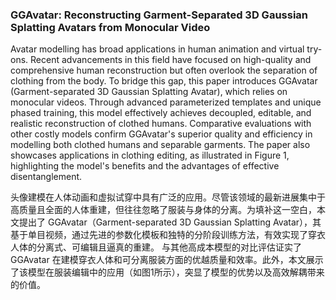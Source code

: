 ### GGAvatar: Reconstructing Garment-Separated 3D Gaussian Splatting Avatars from Monocular Video

Avatar modelling has broad applications in human animation and virtual try-ons. Recent advancements in this field have focused on high-quality and comprehensive human reconstruction but often overlook the separation of clothing from the body. To bridge this gap, this paper introduces GGAvatar (Garment-separated 3D Gaussian Splatting Avatar), which relies on monocular videos. Through advanced parameterized templates and unique phased training, this model effectively achieves decoupled, editable, and realistic reconstruction of clothed humans. Comparative evaluations with other costly models confirm GGAvatar's superior quality and efficiency in modelling both clothed humans and separable garments. The paper also showcases applications in clothing editing, as illustrated in Figure 1, highlighting the model's benefits and the advantages of effective disentanglement.

头像建模在人体动画和虚拟试穿中具有广泛的应用。尽管该领域的最新进展集中于高质量且全面的人体重建，但往往忽略了服装与身体的分离。为填补这一空白，本文提出了 GGAvatar（Garment-separated 3D Gaussian Splatting Avatar），其基于单目视频，通过先进的参数化模板和独特的分阶段训练方法，有效实现了穿衣人体的分离式、可编辑且逼真的重建。
与其他高成本模型的对比评估证实了 GGAvatar 在建模穿衣人体和可分离服装方面的优越质量和效率。此外，本文展示了该模型在服装编辑中的应用（如图1所示），突显了模型的优势以及高效解耦带来的价值。
